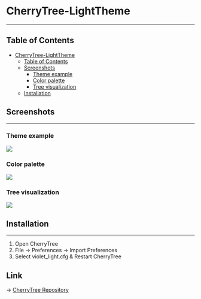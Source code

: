 # CherryTree-LightTheme
___

## Table of Contents

<!-- TOC -->
* [CherryTree-LightTheme](#cherrytree-lighttheme)
  * [Table of Contents](#table-of-contents)
  * [Screenshots](#screenshots)
    * [Theme example](#theme-example)
    * [Color palette](#color-palette)
    * [Tree visualization](#tree-visualization)
  * [Installation](#installation)
<!-- TOC -->

## Screenshots
___

### Theme example
![](/home/maze/Documents/Programmation/CherryTree-LightTheme/assets/themeExample.png)

### Color palette
![](/home/maze/Documents/Programmation/CherryTree-LightTheme/assets/colorPalette.png)

### Tree visualization
![](/home/maze/Documents/Programmation/CherryTree-LightTheme/assets/treeVisualization.png)

## Installation
___

1. Open CherryTree
2. File -> Preferences -> Import Preferences
3. Select violet_light.cfg & Restart CherryTree


## Link

-> [CherryTree Repository](https://github.com/giuspen/cherrytree)